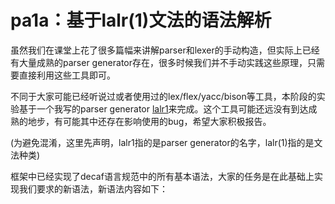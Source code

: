 # pa1a：基于lalr(1)文法的语法解析

虽然我们在课堂上花了很多篇幅来讲解parser和lexer的手动构造，但实际上已经有大量成熟的parser generator存在，很多时候我们并不手动实践这些原理，只需要直接利用这些工具即可。

不同于大家可能已经听说过或者使用过的lex/flex/yacc/bison等工具，本阶段的实验基于一个我写的parser generator [lalr1](https://github.com/MashPlant/lalr1)来完成。这个工具可能还远没有到达成熟的地步，有可能其中还存在影响使用的bug，希望大家积极报告。

(为避免混淆，这里先声明，lalr1指的是parser generator的名字，lalr(1)指的是文法种类)

框架中已经实现了decaf语言规范中的所有基本语法，大家的任务是在此基础上实现我们要求的新语法，新语法内容如下：
